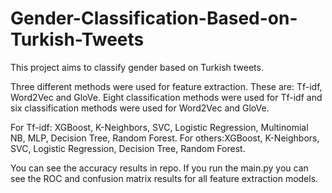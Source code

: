 # Gender-Classification-Based-on-Turkish-Tweets

This project aims to classify gender based on Turkish tweets.

Three different methods were used for feature extraction. These are: Tf-idf, Word2Vec and GloVe.
Eight classification methods were used for Tf-idf and six classification methods were used for Word2Vec and GloVe.

For Tf-idf: XGBoost, K-Neighbors, SVC, Logistic Regression, Multinomial NB, MLP, Decision Tree, Random Forest.
For others:XGBoost, K-Neighbors, SVC, Logistic Regression, Decision Tree, Random Forest.

You can see the accuracy results in repo. If you run the main.py you can see the ROC and confusion matrix results for all feature extraction models.

